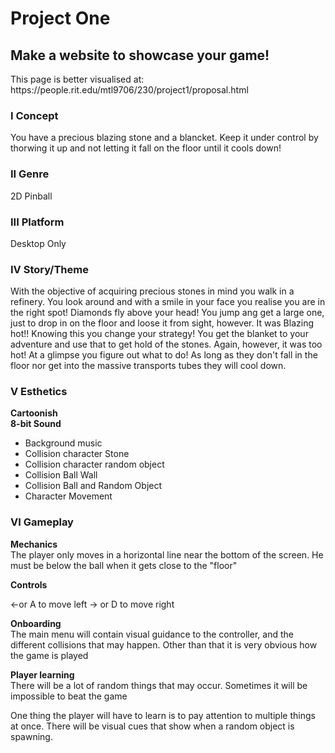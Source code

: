 <h1> Project One </h1>
<h2> Make a website to showcase your game! </h2>
This page is better visualised at: https://people.rit.edu/mtl9706/230/project1/proposal.html


### I Concept
You have a precious blazing stone and a blancket. Keep it under control by thorwing it up and not letting it fall on the floor until it cools down!

<h3>II Genre</h3>
2D Pinball

### III Platform
Desktop Only

<h3>IV Story/Theme</h3>
With the objective of acquiring precious stones in mind you walk in a refinery. You look around and with a smile in your face you realise you are in the right spot!
Diamonds fly above your head! You jump ang get a large one, just to drop in on the floor and loose it from sight, however. It was Blazing hot!!
Knowing this you change your strategy! You get the blanket to your adventure and use that to get hold of the stones. Again, however, it was too hot!
At a glimpse you figure out what to do! As long as they don't fall in the floor nor get into the massive transports tubes they will cool down.



<h3>V Esthetics</h3>  

<b>Cartoonish</b>  
**8-bit Sound**  
* Background music  
* Collision character Stone  
* Collision character random object  
* Collision Ball Wall  
* Collision Ball and Random Object  
* Character Movement  


### VI Gameplay
**Mechanics**  
The player only moves in a horizontal line near the bottom of the screen. He must be below the ball when it gets close to the "floor"

**Controls**

<-or A to move left
-> or D to move right

**Onboarding**  
The main menu will contain visual guidance to the controller, and the different collisions that may happen. Other than that it is very obvious how the game is played

**Player learning**  
There will be a lot of random things that may occur. Sometimes it will be impossible to beat the game

One thing the player will have to learn is to pay attention to multiple things at once. There will be visual cues that show when a random object is spawning.

